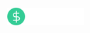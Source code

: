 <p align="center">
  <img src="https://github.com/viniciusmarquezaninelo/dtmoney/blob/master/src/assets/dtmoney-icon.png"/>
</p>
